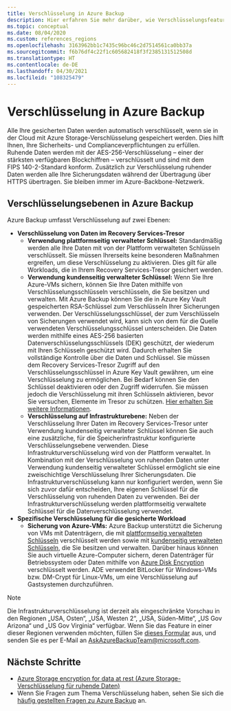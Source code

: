 ```yaml
---
title: Verschlüsselung in Azure Backup
description: Hier erfahren Sie mehr darüber, wie Verschlüsselungsfeatures in Azure Backup Sie dabei unterstützen, Ihre Sicherungsdaten zu schützen und die Sicherheitsanforderungen Ihres Unternehmens zu erfüllen.
ms.topic: conceptual
ms.date: 08/04/2020
ms.custom: references_regions
ms.openlocfilehash: 3163962bb1c7435c96bc46c2d7514561ca0bb37a
ms.sourcegitcommit: f6b76df4c22f1c605682418f3f2385131512508d
ms.translationtype: HT
ms.contentlocale: de-DE
ms.lasthandoff: 04/30/2021
ms.locfileid: "108325479"
---
```

# <a name="encryption-in-azure-backup"></a>Verschlüsselung in Azure Backup

Alle Ihre gesicherten Daten werden automatisch verschlüsselt, wenn sie in der Cloud mit Azure Storage-Verschlüsselung gespeichert werden. Dies hilft Ihnen, Ihre Sicherheits- und Complianceverpflichtungen zu erfüllen. Ruhende Daten werden mit der AES-256-Verschlüsselung – einer der stärksten verfügbaren Blockchiffren – verschlüsselt und sind mit dem FIPS 140-2-Standard konform. Zusätzlich zur Verschlüsselung ruhender Daten werden alle Ihre Sicherungsdaten während der Übertragung über HTTPS übertragen. Sie bleiben immer im Azure-Backbone-Netzwerk.

## <a name="levels-of-encryption-in-azure-backup"></a>Verschlüsselungsebenen in Azure Backup

Azure Backup umfasst Verschlüsselung auf zwei Ebenen:

- **Verschlüsselung von Daten im Recovery Services-Tresor**
  - **Verwendung plattformseitig verwalteter Schlüssel:** Standardmäßig werden alle Ihre Daten mit von der Plattform verwalteten Schlüsseln verschlüsselt. Sie müssen Ihrerseits keine besonderen Maßnahmen ergreifen, um diese Verschlüsselung zu aktivieren. Dies gilt für alle Workloads, die in Ihrem Recovery Services-Tresor gesichert werden.
  - **Verwendung kundenseitig verwalteter Schlüssel:** Wenn Sie Ihre Azure-VMs sichern, können Sie Ihre Daten mithilfe von Verschlüsselungsschlüsseln verschlüsseln, die Sie besitzen und verwalten. Mit Azure Backup können Sie die in Azure Key Vault gespeicherten RSA-Schlüssel zum Verschlüsseln Ihrer Sicherungen verwenden. Der Verschlüsselungsschlüssel, der zum Verschlüsseln von Sicherungen verwendet wird, kann sich von dem für die Quelle verwendeten Verschlüsselungsschlüssel unterscheiden. Die Daten werden mithilfe eines AES-256 basierten Datenverschlüsselungsschlüssels (DEK) geschützt, der wiederum mit Ihren Schlüsseln geschützt wird. Dadurch erhalten Sie vollständige Kontrolle über die Daten und Schlüssel. Sie müssen dem Recovery Services-Tresor Zugriff auf den Verschlüsselungsschlüssel in Azure Key Vault gewähren, um eine Verschlüsselung zu ermöglichen. Bei Bedarf können Sie den Schlüssel deaktivieren oder den Zugriff widerrufen. Sie müssen jedoch die Verschlüsselung mit ihren Schlüsseln aktivieren, bevor Sie versuchen, Elemente im Tresor zu schützen. [Hier erhalten Sie weitere Informationen](encryption-at-rest-with-cmk.md).
  - **Verschlüsselung auf Infrastrukturebene:** Neben der Verschlüsselung Ihrer Daten im Recovery Services-Tresor unter Verwendung kundenseitig verwalteter Schlüssel können Sie auch eine zusätzliche, für die Speicherinfrastruktur konfigurierte Verschlüsselungsebene verwenden. Diese Infrastrukturverschlüsselung wird von der Plattform verwaltet. In Kombination mit der Verschlüsselung von ruhenden Daten unter Verwendung kundenseitig verwalteter Schlüssel ermöglicht sie eine zweischichtige Verschlüsselung Ihrer Sicherungsdaten. Die Infrastrukturverschlüsselung kann nur konfiguriert werden, wenn Sie sich zuvor dafür entscheiden, Ihre eigenen Schlüssel für die Verschlüsselung von ruhenden Daten zu verwenden. Bei der Infrastrukturverschlüsselung werden plattformseitig verwaltete Schlüssel für die Datenverschlüsselung verwendet.
- **Spezifische Verschlüsselung für die gesicherte Workload**  
  - **Sicherung von Azure-VMs:** Azure Backup unterstützt die Sicherung von VMs mit Datenträgern, die mit [plattformseitig verwalteten Schlüsseln](../virtual-machines/disk-encryption.md#platform-managed-keys) verschlüsselt werden sowie mit [kundenseitig verwalteten Schlüsseln](../virtual-machines/disk-encryption.md#customer-managed-keys), die Sie besitzen und verwalten. Darüber hinaus können Sie auch virtuelle Azure-Computer sichern, deren Datenträger für Betriebssystem oder Daten mithilfe von [Azure Disk Encryption](backup-azure-vms-encryption.md#encryption-support-using-ade) verschlüsselt werden. ADE verwendet BitLocker für Windows-VMs bzw. DM-Crypt für Linux-VMs, um eine Verschlüsselung auf Gastsystemen durchzuführen.

>[!NOTE]
>Die Infrastrukturverschlüsselung ist derzeit als eingeschränkte Vorschau in den Regionen „USA, Osten“, „USA, Westen 2“, „USA, Süden-Mitte“, „US Gov Arizona“ und „US Gov Virginia“ verfügbar. Wenn Sie das Feature in einer dieser Regionen verwenden möchten, füllen Sie [dieses Formular](https://forms.office.com/Pages/ResponsePage.aspx?id=v4j5cvGGr0GRqy180BHbR0H3_nezt2RNkpBCUTbWEapUN0VHNEpJS0ZUWklUNVdJSTEzR0hIOVRMVC4u) aus, und senden Sie es per E-Mail an [AskAzureBackupTeam@microsoft.com](mailto:AskAzureBackupTeam@microsoft.com).

## <a name="next-steps"></a>Nächste Schritte

- [Azure Storage encryption for data at rest (Azure Storage-Verschlüsselung für ruhende Daten)](../storage/common/storage-service-encryption.md)
- Wenn Sie Fragen zum Thema Verschlüsselung haben, sehen Sie sich die [häufig gestellten Fragen zu Azure Backup](/azure/backup/backup-azure-backup-faq#encryption) an.
